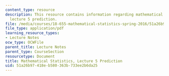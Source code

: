 ```yaml
---
content_type: resource
description: This resource contains information regarding mathematical statistics,
  lecture 5 prediction.
file: /media/courses/18-655-mathematical-statistics-spring-2016/51a26b97418eb580363b733ee2b6da25_MIT18_655S16_LecNote5.pdf
file_type: application/pdf
learning_resource_types:
- Lecture Notes
ocw_type: OCWFile
parent_title: Lecture Notes
parent_type: CourseSection
resourcetype: Document
title: Mathematical Statistics, Lecture 5 Prediction
uid: 51a26b97-418e-b580-363b-733ee2b6da25
---
```

